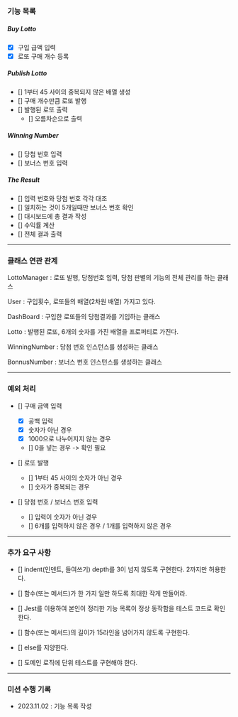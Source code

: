 ### 기능 목록

##### Buy Lotto

- [x] 구입 급액 입력
- [x] 로또 구매 개수 등록

##### Publish Lotto

- [] 1부터 45 사이의 중복되지 않은 배열 생성
- [] 구매 개수만큼 로또 발행
- [] 발행된 로또 출력
  - [] 오름차순으로 출력

##### Winning Number

- [] 당첨 번호 입력
- [] 보너스 번호 입력

##### The Result

- [] 입력 번호와 당첨 번호 각각 대조
- [] 일치하는 것이 5개일때만 보너스 번호 확인
- [] 대시보드에 총 결과 작성
- [] 수익률 계산
- [] 전체 결과 출력

---

### 클래스 연관 관계

LottoManager : 로또 발행, 당첨번호 입력, 당첨 판별의 기능의 전체 관리를 하는 클래스

User : 구입횟수, 로또들의 배열(2차원 배열) 가지고 있다.

DashBoard : 구입한 로또들의 당첨결과를 기입하는 클래스

Lotto : 발행된 로또, 6개의 숫자를 가진 배열을 프로퍼티로 가진다.

WinningNumber : 당첨 번호 인스턴스를 생성하는 클래스

BonnusNumber : 보너스 번호 인스턴스를 생성하는 클래스

---

### 예외 처리

- [] 구매 금액 입력

  - [x] 공백 입력
  - [x] 숫자가 아닌 경우
  - [x] 1000으로 나누어지지 않는 경우
  - [] 0을 넣는 경우 -> 확인 필요

- [] 로또 발행

  - [] 1부터 45 사이의 숫자가 아닌 경우
  - [] 숫자가 중복되는 경우

- [] 당첨 번호 / 보너스 번호 입력
  - [] 입력이 숫자가 아닌 경우
  - [] 6개를 입력하지 않은 경우 / 1개를 입력하지 않은 경우

---

### 추가 요구 사항

- [] indent(인덴트, 들여쓰기) depth를 3이 넘지 않도록 구현한다. 2까지만 허용한다.
- [] 함수(또는 메서드)가 한 가지 일만 하도록 최대한 작게 만들어라.
- [] Jest를 이용하여 본인이 정리한 기능 목록이 정상 동작함을 테스트 코드로 확인한다.

- [] 함수(또는 메서드)의 길이가 15라인을 넘어가지 않도록 구현한다.
- [] else를 지양한다.
- [] 도메인 로직에 단위 테스트를 구현해야 한다.

---

### 미션 수행 기록

- 2023.11.02 : 기능 목록 작성
